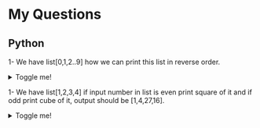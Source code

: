 # My Questions

## Python

1- We have list[0,1,2..9] how we can print this list in reverse order.
&emsp;<details><summary>Toggle me!</summary>Use rever method of list list.reverse() this will reverse the list whenever it is referred.
* fruit
* veg
* dry fruit
</details>

1- We have list[1,2,3,4] if input number in list is even print square of it and if odd print cube of it, output should be [1,4,27,16].
<details><summary>Toggle me!</summary>"Use % operator for getting the remainder input % 2 == 0
to get square = num**2
to get cube = num**3"
  

## Database

1.  How to get the roundoff values without decimal in sql select statement.

